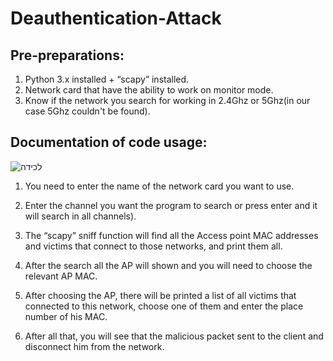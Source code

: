 # Deauthentication-Attack

## Pre-preparations:

1. Python 3.x installed + “scapy” installed.
2. Network card that have the ability to work on monitor mode.
3. Know if the network you search for working in 2.4Ghz or 5Ghz(in our case 5Ghz couldn't be found).

## Documentation of code usage:

 ![‏‏לכידה](https://user-images.githubusercontent.com/44755169/122076642-b8779300-ce03-11eb-8be7-1583313fc08d.JPG)


1. You need to enter the name of the network card you want to use.

2. Enter the channel you want the program to search or press enter and it will search in all channels).

3. The “scapy” sniff function will find all the Access point MAC addresses and victims that connect to those networks, and print them all.

4. After the search all the AP will shown and you will need to choose the relevant AP MAC.

5. After choosing the AP, there will be printed a list of all victims that connected to this network, choose one of them and enter the place number of his MAC.

6. After all that, you will see that the malicious packet sent to the client and disconnect him from the network.
